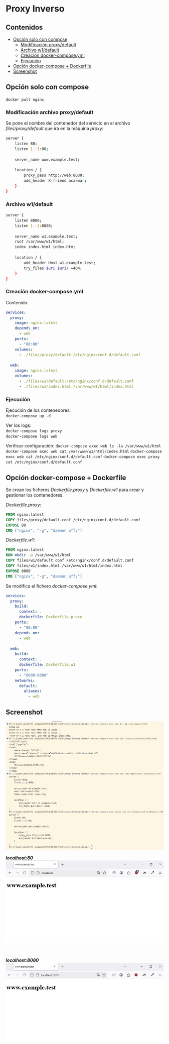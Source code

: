 # Proxy Inverso

## Contenidos

- [Opción solo con compose](#opción-solo-con-compose)
  - [Modificación proxy/default](#modificación-proxydefault)  
  - [Archivo w1/default](#archivo-w1default)
  - [Creación docker-compose.yml](#creación-docker-composeyml)  
  - [Ejecución](#ejecución)
- [Opción docker-compose + Dockerfile](#opción-docker-compose--dockerfile)
- [Screenshot](#screenshot)

## Opción solo con compose

`docker pull nginx`

### Modificación archivo proxy/default

Se pone el nombre del contenedor del servicio en el archivo *files/proxy/default* que irá en la máquina *proxy*:
```bash
server {
    listen 80;
    listen [::]:80;

    server_name www.example.test;

    location / {
        proxy_pass http://web:8080;
        add_header X-friend acarmar;
    }
}
```

### Archivo w1/default

```bash
server {
    listen 8080;
    listen [::]:8080;

    server_name w1.example.test;
    root /var/www/w1/html; 
    index index.html index.htm;

    location / {
        add_header Host w1.example.test;
        try_files $uri $uri/ =404;
    }
}
```

### Creación docker-compose.yml

Contenido:
```yml
services:
  proxy:
    image: nginx:latest
    depends_on:
      - web
    ports:
      - "80:80"
    volumes:
      - ./files/proxy/default:/etc/nginx/conf.d/default.conf

  web:
    image: nginx:latest
    volumes:
      - ./files/w1/default:/etc/nginx/conf.d/default.conf
      - ./files/w1/index.html:/var/www/w1/html/index.html
```

### Ejecución

Ejecución de los contenedores:  
`docker-compose up -d`

Ver los logs:  
`docker-compose logs proxy`  
`docker-compose logs web`

Verificar configuración:
`docker-compose exec web ls -la /var/www/w1/html`
`docker-compose exec web cat /var/www/w1/html/index.html`
`docker-compose exec web cat /etc/nginx/conf.d/default.conf`
`docker-compose exec proxy cat /etc/nginx/conf.d/default.conf`

## Opción docker-compose + Dockerfile

Se crean los ficheros *Dockerfile.proxy* y *Dockerfile.w1* para crear y gestionar los contenedores.

*Dockerfile.proxy*:
```dockerfile
FROM nginx:latest
COPY files/proxy/default.conf /etc/nginx/conf.d/default.conf
EXPOSE 80
CMD ["nginx", "-g", "daemon off;"]
```

*Dockerfile.w1*:
```dockerfile
FROM nginx:latest
RUN mkdir -p /var/www/w1/html
COPY files/w1/default.conf /etc/nginx/conf.d/default.conf
COPY files/w1/index.html /var/www/w1/html/index.html
EXPOSE 8080
CMD ["nginx", "-g", "daemon off;"]
```

Se modifica el fichero *docker-compose.yml*:

```yml
services:
  proxy:
    build:
      context: .
      dockerfile: Dockerfile.proxy
    ports:
      - "80:80"
    depends_on:
      - web

  web:
    build:
      context: .
      dockerfile: Dockerfile.w1
    ports:
      - "8080:8080"
    networks:
      default:
        aliases:
          - web
```

## Screenshot

<img src="./files/imgs/1.png">

<br>

***localhost:80***
<img src="./files/imgs/2.png">

<br>

***localhost:8080***
<img src="./files/imgs/3.png">